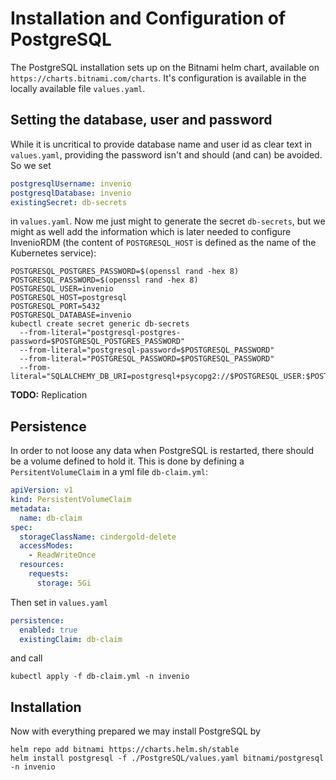 # Installation and Configuration of PostgreSQL

The PostgreSQL installation sets up on the Bitnami helm chart, available on 
`https://charts.bitnami.com/charts`. It's configuration is available in the locally available file
`values.yaml`.

## Setting the database, user and password

While it is uncritical to provide database name and user id as clear text in `values.yaml`, providing the 
password isn't and should (and can) be avoided. So we set 
```yaml
postgresqlUsername: invenio
postgresqlDatabase: invenio
existingSecret: db-secrets
```
in `values.yaml`. Now me just might to generate the secret `db-secrets`, but we might as well add the information
which is later needed to configure InvenioRDM (the content of `POSTGRESQL_HOST` is defined as the name of the 
Kubernetes service):
```shell
POSTGRESQL_POSTGRES_PASSWORD=$(openssl rand -hex 8)
POSTGRESQL_PASSWORD=$(openssl rand -hex 8)
POSTGRESQL_USER=invenio
POSTGRESQL_HOST=postgresql
POSTGRESQL_PORT=5432
POSTGRESQL_DATABASE=invenio
kubectl create secret generic db-secrets  
  --from-literal="postgresql-postgres-password=$POSTGRESQL_POSTGRES_PASSWORD"
  --from-literal="postgresql-password=$POSTGRESQL_PASSWORD"
  --from-literal="POSTGRESQL_PASSWORD=$POSTGRESQL_PASSWORD"
  --from-literal="SQLALCHEMY_DB_URI=postgresql+psycopg2://$POSTGRESQL_USER:$POSTGRESQL_PASSWORD@$POSTGRESQL_HOST:$POSTGRESQL_PORT/$POSTGRESQL_DATABASE"
```

**TODO:** Replication

## Persistence

In order to not loose any data when PostgreSQL is restarted, there should be a volume defined to hold it. This is 
done by defining a `PersitentVolumeClaim` in a yml file `db-claim.yml`:

```yaml
apiVersion: v1
kind: PersistentVolumeClaim
metadata:
  name: db-claim
spec:
  storageClassName: cindergold-delete
  accessModes:
    - ReadWriteOnce
  resources:
    requests:
      storage: 5Gi
```

Then set in `values.yaml`
```yaml
persistence:
  enabled: true
  existingClaim: db-claim
```
and call
```shell
kubectl apply -f db-claim.yml -n invenio
```

## Installation

Now with everything prepared we may install PostgreSQL by

```shell
helm repo add bitnami https://charts.helm.sh/stable
helm install postgresql -f ./PostgreSQL/values.yaml bitnami/postgresql -n invenio
```
